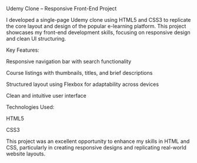 Udemy Clone – Responsive Front-End Project

I developed a single-page Udemy clone using HTML5 and CSS3 to replicate the core layout and design of the popular e-learning platform. This project showcases my front-end development skills, focusing on responsive design and clean UI structuring.

Key Features:

Responsive navigation bar with search functionality

Course listings with thumbnails, titles, and brief descriptions

Structured layout using Flexbox for adaptability across devices

Clean and intuitive user interface

Technologies Used:

HTML5

CSS3

This project was an excellent opportunity to enhance my skills in HTML and CSS, particularly in creating responsive designs and replicating real-world website layouts.
